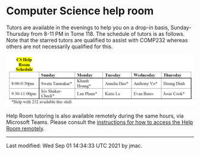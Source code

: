 # Computer Science help room

Tutors are available in the evenings to help you on a drop-in basis,
Sunday-Thursday from 8-11 PM in Tome 118. The schedule of tutors is as
follows. Note that the starred tutors are qualified to assist with
COMP232 whereas others are not necessarily qualified for this.

![CS Help Room schedule](help-room-schedule.png "CS Help Room schedule")

Help Room tutoring is also available remotely during the same hours,
via Microsoft Teams. Please consult the [instructions for how
to access the Help Room remotely](remote-help-rooms.pdf).


----
Last modified: Wed Sep 01 14:34:33 UTC 2021 by jmac.
